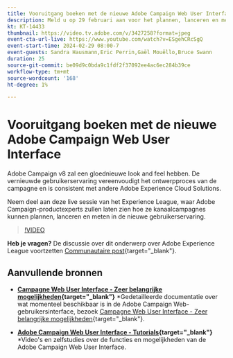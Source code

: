 ```yaml
---
title: Vooruitgang boeken met de nieuwe Adobe Campaign Web User Interface
description: Meld u op 29 februari aan voor het plannen, lanceren en meten van kanaalstrategieën met de nieuwe Adobe Campaign Web User Interface.
kt: KT-14433
thumbnail: https://video.tv.adobe.com/v/3427258?format=jpeg
event-cta-url-live: https://www.youtube.com/watch?v=ESgehCRcSgQ
event-start-time: 2024-02-29 08:00-7
event-guests: Sandra Hausmann,Eric Perrin,Gaël Mouëllo,Bruce Swann
duration: 25
source-git-commit: be09d9c0bda9c1fdf2f37092ee4ac6ec284b39ce
workflow-type: tm+mt
source-wordcount: '168'
ht-degree: 1%

---
```


# Vooruitgang boeken met de nieuwe Adobe Campaign Web User Interface

Adobe Campaign v8 zal een gloednieuwe look and feel hebben. De vernieuwde gebruikerservaring vereenvoudigt het ontwerpproces van de campagne en is consistent met andere Adobe Experience Cloud Solutions.

Neem deel aan deze live sessie van het Experience League, waar Adobe Campaign-productexperts zullen laten zien hoe ze kanaalcampagnes kunnen plannen, lanceren en meten in de nieuwe gebruikerservaring.

>[!VIDEO](https://video.tv.adobe.com/v/3427258/?quality=12&learn=on)

**Heb je vragen?** De discussie over dit onderwerp over Adobe Experience League voortzetten [Communautaire post](https://experienceleaguecommunities.adobe.com/t5/adobe-campaign-classic/experience-league-live-post-session-discussion-leaping-ahead/m-p/656893#M2671){target="_blank"}.

## Aanvullende bronnen

* **[Campagne Web User Interface - Zeer belangrijke mogelijkheden](https://experienceleague.adobe.com/docs/campaign-web/v8/whats-new.html){target="_blank"}**
*Gedetailleerde documentatie over wat momenteel beschikbaar is in de Adobe Campaign Web-gebruikersinterface, bezoek [Campagne Web User Interface - Zeer belangrijke mogelijkheden](https://experienceleague.adobe.com/docs/campaign-web/v8/whats-new.html){target="_blank"}.

* **[Adobe Campaign Web User Interface - Tutorials](https://experienceleague.adobe.com/docs/campaign-web-learn/tutorials/overview.html?lang=en){target="_blank"}**
*Video&#39;s en zelfstudies over de functies en mogelijkheden van de Adobe Campaign Web User Interface.

